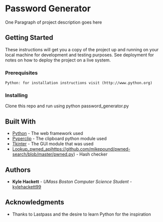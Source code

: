 # Password Generator

One Paragraph of project description goes here

## Getting Started

These instructions will get you a copy of the project up and running on your local machine for development and testing purposes. See deployment for notes on how to deploy the project on a live system.

### Prerequisites

```
Python: for installation instructions visit (http://www.python.org)
```

### Installing

Clone this repo and run using python password_generator.py

## Built With

* [Python](http://www.dropwizard.io/1.0.2/docs/) - The web framework used
* [Pyperclip](https://pypi.org/project/pyperclip/) - The clipboard python module used
* [Tkinter](https://wiki.python.org/moin/TkInter) - The GUI module that was used
* [Lookup_pwned_api]()https://github.com/mikepound/pwned-search/blob/master/pwned.py) - Hash checker


## Authors

* **Kyle Hackett** - *UMass Boston Computer Science Student* - [kylehackett99](https://github.com/kylehackett99)


## Acknowledgments

* Thanks to Lastpass and the desire to learn Python for the inspiration
